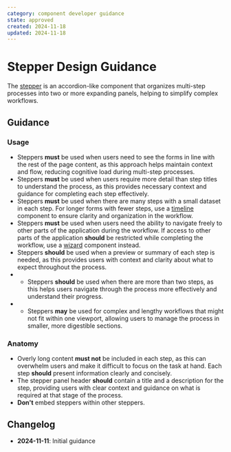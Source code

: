 ```yaml
---
category: component developer guidance
state: approved
created: 2024-11-18
updated: 2024-11-18
---
```


# Stepper Design Guidance

The [stepper](https://clarity.design/documentation/stepper) is an accordion-like component that organizes multi-step processes into two or more expanding panels, helping to simplify complex workflows.

## Guidance

### Usage

- Steppers **must** be used when users need to see the forms in line with the rest of the page content, as this approach helps maintain context and flow, reducing cognitive load during multi-step processes.
- Steppers **must** be used when users require more detail than step titles to understand the process, as this provides necessary context and guidance for completing each step effectively.
- Steppers **must** be used when there are many steps with a small dataset in each step. For longer forms with fewer steps, use a [timeline](https://clarity.design/documentation/timeline) component to ensure clarity and organization in the workflow.
- Steppers **must** be used when users need the ability to navigate freely to other parts of the application during the workflow. If access to other parts of the application **should** be restricted while completing the workflow, use a [wizard](https://clarity.design/documentation/wizard) component instead.
- Steppers **should** be used when a preview or summary of each step is needed, as this provides users with context and clarity about what to expect throughout the process.
- - Steppers **should** be used when there are more than two steps, as this helps users navigate through the process more effectively and understand their progress.
- - Steppers **may** be used for complex and lengthy workflows that might not fit within one viewport, allowing users to manage the process in smaller, more digestible sections.

### Anatomy

- Overly long content **must not** be included in each step, as this can overwhelm users and make it difficult to focus on the task at hand. Each step **should** present information clearly and concisely.
- The stepper panel header **should** contain a title and a description for the step, providing users with clear context and guidance on what is required at that stage of the process.
-  **Don't** embed steppers within other steppers.

## Changelog

- **2024-11-11**: Initial guidance
